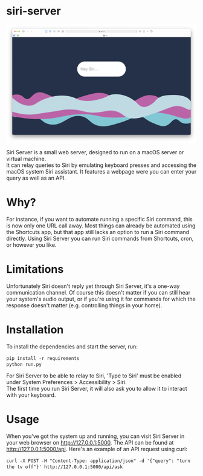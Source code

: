 # siri-server

![screenshot](/images/screenshot.png)

Siri Server is a small web server, designed to run on a macOS server or virtual machine.  
It can relay queries to Siri by emulating keyboard presses and accessing the macOS system Siri assistant.
It features a webpage were you can enter your query as well as an API.

# Why?
For instance, if you want to automate running a specific Siri command, this is now only one URL call away.
Most things can already be automated using the Shortcuts app, but that app still lacks an option to run a Siri command directly.
Using Siri Server you can run Siri commands from Shortcuts, cron, or however you like.

# Limitations
Unfortunately Siri doesn't reply yet through Siri Server, it's a one-way communication channel.
Of course this doesn't matter if you can still hear your system's audio output, or if you're using it for commands for which the response doesn't matter (e.g. controlling things in your home).

# Installation
To install the dependencies and start the server, run:
```
pip install -r requirements
python run.py
```
For Siri Server to be able to relay to Siri, 'Type to Siri' must be enabled under System Preferences > Accessibility > Siri.  
The first time you run Siri Server, it will also ask you to allow it to interact with your keyboard.

# Usage
When you've got the system up and running, you can visit Siri Server in your web browser on http://127.0.0.1:5000.
The API can be found at http://127.0.0.1:5000/api.
Here's an example of an API request using curl:  
```
curl -X POST -H "Content-Type: application/json" -d '{"query": "turn the tv off"}' http://127.0.0.1:5000/api/ask
```